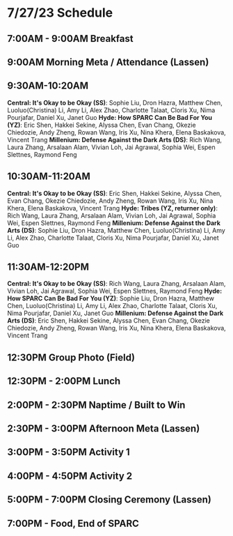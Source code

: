 # 7/27/23 Schedule

## 7:00AM - 9:00AM Breakfast
## 9:00AM **Morning Meta / Attendance** (Lassen)
## 9:30AM-10:20AM
**Central: It's Okay to be Okay (SS)**:  Sophie Liu, Dron Hazra, Matthew Chen,  Luoluo(Christina) Li, Amy Li, Alex Zhao, Charlotte Talaat, Cloris Xu, Nima Pourjafar, Daniel Xu, Janet Guo
**Hyde: How SPARC Can Be Bad For You (YZ)**:  Eric Shen, Hakkei Sekine, Alyssa Chen, Evan Chang, Okezie Chiedozie,  Andy Zheng, Rowan Wang, Iris Xu, Nina Khera, Elena Baskakova, Vincent Trang
**Millenium: Defense Against the Dark Arts (DS)**: Rich Wang, Laura Zhang, Arsalaan Alam, Vivian Loh, Jai Agrawal, Sophia Wei, Espen Slettnes, Raymond Feng
## 10:30AM-11:20AM
**Central: It's Okay to be Okay (SS)**: Eric Shen, Hakkei Sekine, Alyssa Chen, Evan Chang, Okezie Chiedozie,  Andy Zheng, Rowan Wang, Iris Xu, Nina Khera, Elena Baskakova, Vincent Trang
**Hyde: Tribes (YZ, returner only)**: Rich Wang, Laura Zhang, Arsalaan Alam, Vivian Loh, Jai Agrawal, Sophia Wei, Espen Slettnes, Raymond Feng
**Millenium: Defense Against the Dark Arts (DS)**: Sophie Liu, Dron Hazra, Matthew Chen,  Luoluo(Christina) Li, Amy Li, Alex Zhao, Charlotte Talaat, Cloris Xu, Nima Pourjafar, Daniel Xu, Janet Guo
## 11:30AM-12:20PM
**Central: It's Okay to be Okay (SS)**: Rich Wang, Laura Zhang, Arsalaan Alam, Vivian Loh, Jai Agrawal, Sophia Wei, Espen Slettnes, Raymond Feng
**Hyde: How SPARC Can Be Bad For You (YZ)**: Sophie Liu, Dron Hazra, Matthew Chen,  Luoluo(Christina) Li, Amy Li, Alex Zhao, Charlotte Talaat, Cloris Xu, Nima Pourjafar, Daniel Xu, Janet Guo
**Millenium: Defense Against the Dark Arts (DS)**:  Eric Shen, Hakkei Sekine, Alyssa Chen, Evan Chang, Okezie Chiedozie,  Andy Zheng, Rowan Wang, Iris Xu, Nina Khera, Elena Baskakova, Vincent Trang
## 12:30PM Group Photo (Field)
## 12:30PM - 2:00PM Lunch
## 2:00PM - 2:30PM Naptime / Built to Win
## 2:30PM - 3:00PM **Afternoon Meta** (Lassen)
## 3:00PM - 3:50PM Activity 1
## 4:00PM - 4:50PM Activity 2
## 5:00PM - 7:00PM Closing Ceremony (Lassen)
## 7:00PM - Food, End of SPARC
